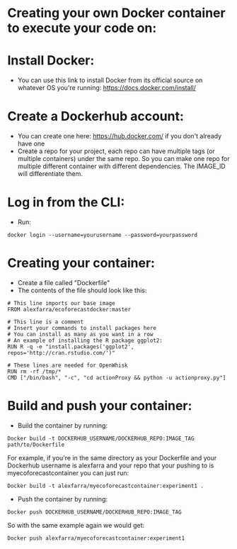 # Creating your own Docker container to execute your code on:

# Install Docker:
- You can use this link to install Docker from its official source on whatever OS you're running: https://docs.docker.com/install/

# Create a Dockerhub account:
- You can create one here: https://hub.docker.com/ if you don't already have one
- Create a repo for your project, each repo can have multiple tags (or multiple containers) under the same repo. So you can make one repo for multiple different container with different dependencies. The IMAGE_ID will differentiate them.

# Log in from the CLI:
- Run: 
```
docker login --username=yourusername --password=yourpassword
```

# Creating your container:
- Create a file called "Dockerfile"
- The contents of the file should look like this: 
```
# This line imports our base image
FROM alexfarra/ecoforecastdocker:master

# This line is a comment
# Insert your commands to install packages here
# You can install as many as you want in a row
# An example of installing the R package ggplot2:
RUN R -q -e "install.packages('ggplot2', repos='http://cran.rstudio.com/')"

# These lines are needed for OpenWhisk
RUN rm -rf /tmp/*
CMD ["/bin/bash", "-c", "cd actionProxy && python -u actionproxy.py"]
```

# Build and push your container:
- Build the container by running:
```
Docker build -t DOCKERHUB_USERNAME/DOCKERHUB_REPO:IMAGE_TAG path/to/Dockerfile
```
For example, if you're in the same directory as your Dockerfile and your Dockerhub username is alexfarra and your repo that your pushing to is myecoforecastcontainer you can just run:
```
Docker build -t alexfarra/myecoforecastcontainer:experiment1 .
```
- Push the container by running:
```
Docker push DOCKERHUB_USERNAME/DOCKERHUB_REPO:IMAGE_TAG
```
So with the same example again we would get:
```
Docker push alexfarra/myecoforecastcontainer:experiment1
```
